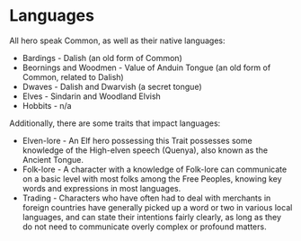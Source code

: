 # Languages

All hero speak Common, as well as their native languages:

* Bardings - Dalish (an old form of Common)
* Beornings and Woodmen - Value of Anduin Tongue (an old form of Common, related to Dalish)
* Dwaves - Dalish and Dwarvish (a secret tongue)
* Elves - Sindarin and Woodland Elvish
* Hobbits - n/a

Additionally, there are some traits that impact languages:

* Elven-lore - An Elf hero possessing this Trait possesses some knowledge of the High-elven speech (Quenya), also known as the Ancient Tongue.
* Folk-lore - A character with a knowledge of Folk-lore can communicate on a basic level with most folks among the Free Peoples, knowing key words and expressions in most languages.
* Trading - Characters who have often had to deal with merchants in foreign countries have generally picked up a word or two in various local languages, and can state their intentions fairly clearly, as long as they do not need to communicate overly complex or profound matters.
